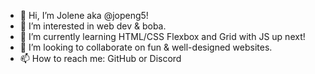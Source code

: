 - 👋 Hi, I’m Jolene aka @jopeng5!
- 👀 I’m interested in web dev & boba.
- 🌱 I’m currently learning HTML/CSS Flexbox and Grid with JS up next!
- 💞️ I’m looking to collaborate on fun & well-designed websites.
- 📫 How to reach me: GitHub or Discord

<!---
jopeng5/jopeng5 is a ✨ special ✨ repository because its `README.md` (this file) appears on your GitHub profile.
You can click the Preview link to take a look at your changes.
--->
